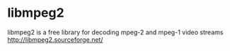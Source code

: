 # libmpeg2
libmpeg2 is a free library for decoding mpeg-2 and mpeg-1 video streams http://libmpeg2.sourceforge.net/
